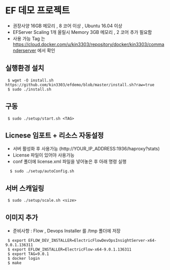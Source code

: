 # EF 데모 프로젝트

- 권장사양 16GB 메모리 , 8 코어 이상 , Ubuntu 16.04 이상
- EFServer Scaling 1개 올릴시 Memory 3GB 메모리 , 2 코어 추가 필요함 
- 사용 가능 Tag 는 https://cloud.docker.com/u/kin3303/repository/docker/kin3303/commanderserver 에서 확인

## 실행환경 설치

```console
 $ wget -O install.sh  https://github.com/kin3303/efdemo/blob/master/install.sh?raw=true
 $ sudo ./install.sh
```

## 구동

```console
 $ sudo ./setup/start.sh <TAG>
```

## Licnese 임포트 + 리소스 자동설정

- 서버 활성화 후 사용가능 (http://YOUR_IP_ADDRESS:1936/haproxy?stats)
- License 파일이 있어야 사용가능
- conf 폴더에 license.xml 파일을 넣어놓은 후 아래 명령 실행
```console
  $ sudo ./setup/autoConfig.sh
```

## 서버 스캐일링 

```console
 $ sudo ./setup/scale.sh <size>
```

## 이미지 추가

- 준비사항 : Flow , Devops Installer 를 /tmp 폴더에 저장

```console
 $ export EFLOW_DEV_INSTALLER=ElectricFlowDevOpsInsightServer-x64-9.0.1.136311
 $ export EFLOW_INSTALLER=ElectricFlow-x64-9.0.1.136311
 $ export TAG=9.0.1
 $ docker login
 $ make
``` 

